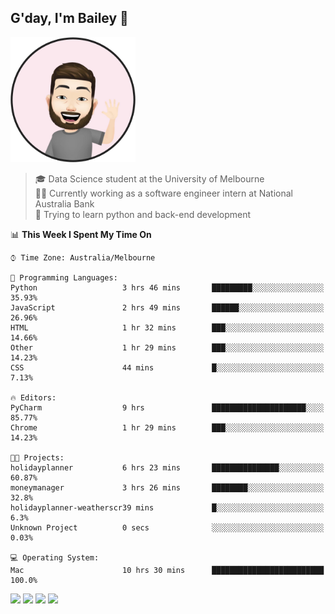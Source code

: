 ## G'day, I'm Bailey 👋

<img src="https://raw.githubusercontent.com/baely/baely/master/image.png" width="200px">

> 🎓 Data Science student at the University of Melbourne <br>
> 👨‍💻 Currently working as a software engineer intern  at National Australia Bank <br>
> 🌱 Trying to learn python and back-end development

<!--START_SECTION:waka-->
📊 **This Week I Spent My Time On** 

```text
⌚︎ Time Zone: Australia/Melbourne

💬 Programming Languages: 
Python                   3 hrs 46 mins       █████████░░░░░░░░░░░░░░░░   35.93% 
JavaScript               2 hrs 49 mins       ██████░░░░░░░░░░░░░░░░░░░   26.96% 
HTML                     1 hr 32 mins        ███░░░░░░░░░░░░░░░░░░░░░░   14.66% 
Other                    1 hr 29 mins        ███░░░░░░░░░░░░░░░░░░░░░░   14.23% 
CSS                      44 mins             █░░░░░░░░░░░░░░░░░░░░░░░░   7.13%

🔥 Editors: 
PyCharm                  9 hrs               █████████████████████░░░░   85.77% 
Chrome                   1 hr 29 mins        ███░░░░░░░░░░░░░░░░░░░░░░   14.23%

🐱‍💻 Projects: 
holidayplanner           6 hrs 23 mins       ███████████████░░░░░░░░░░   60.87% 
moneymanager             3 hrs 26 mins       ████████░░░░░░░░░░░░░░░░░   32.8% 
holidayplanner-weatherscr39 mins             █░░░░░░░░░░░░░░░░░░░░░░░░   6.3% 
Unknown Project          0 secs              ░░░░░░░░░░░░░░░░░░░░░░░░░   0.03%

💻 Operating System: 
Mac                      10 hrs 30 mins      █████████████████████████   100.0%

```


<!--END_SECTION:waka-->

[<img height="40px" src="https://img.icons8.com/ios-filled/2x/linkedin.png">](https://linkedin.com/in/baileybutler1)
[<img height="40px" src="https://img.icons8.com/ios-filled/2x/github.png">](https://github.com/baely)
[<img height="40px" src="https://img.icons8.com/ios-filled/2x/salesforce.png">](https://trailblazer.me/id/baileybutler)
[<img height="40px" src="https://img.icons8.com/ios-filled/2x/instagram.png">](https://instagram.com/bae1y)
